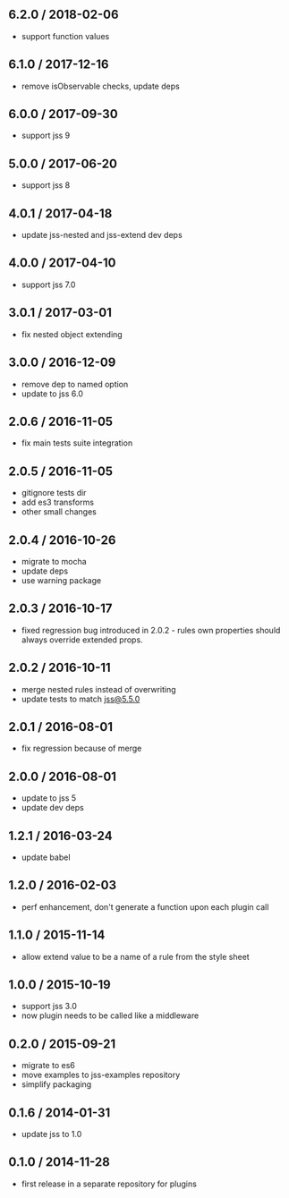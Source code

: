 ## 6.2.0 / 2018-02-06

- support function values

## 6.1.0 / 2017-12-16

- remove isObservable checks, update deps

## 6.0.0 / 2017-09-30

- support jss 9

## 5.0.0 / 2017-06-20

- support jss 8

## 4.0.1 / 2017-04-18

- update jss-nested and jss-extend dev deps

## 4.0.0 / 2017-04-10

- support jss 7.0

## 3.0.1 / 2017-03-01

- fix nested object extending

## 3.0.0 / 2016-12-09

- remove dep to named option
- update to jss 6.0

## 2.0.6 / 2016-11-05

- fix main tests suite integration

## 2.0.5 / 2016-11-05

- gitignore tests dir
- add es3 transforms
- other small changes

## 2.0.4 / 2016-10-26

- migrate to mocha
- update deps
- use warning package

## 2.0.3 / 2016-10-17

- fixed regression bug introduced in 2.0.2 - rules own properties should always override extended props.

## 2.0.2 / 2016-10-11

- merge nested rules instead of overwriting
- update tests to match jss@5.5.0

## 2.0.1 / 2016-08-01

- fix regression because of merge

## 2.0.0 / 2016-08-01

- update to jss 5
- update dev deps

## 1.2.1 / 2016-03-24

- update babel

## 1.2.0 / 2016-02-03

- perf enhancement, don't generate a function upon each plugin call

## 1.1.0 / 2015-11-14

- allow extend value to be a name of a rule from the style sheet

## 1.0.0 / 2015-10-19

- support jss 3.0
- now plugin needs to be called like a middleware

## 0.2.0 / 2015-09-21

- migrate to es6
- move examples to jss-examples repository
- simplify packaging

## 0.1.6 / 2014-01-31

- update jss to 1.0

## 0.1.0 / 2014-11-28

- first release in a separate repository for plugins
